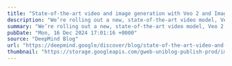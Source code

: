 ```yaml
---
title: "State-of-the-art video and image generation with Veo 2 and Imagen 3"
description: "We’re rolling out a new, state-of-the-art video model, Veo 2, and updates to Imagen 3. Plus, check out our new experiment, Whisk."
summary: "We’re rolling out a new, state-of-the-art video model, Veo 2, and updates to Imagen 3. Plus, check out our new experiment, Whisk."
pubDate: "Mon, 16 Dec 2024 17:01:16 +0000"
source: "DeepMind Blog"
url: "https://deepmind.google/discover/blog/state-of-the-art-video-and-image-generation-with-veo-2-and-imagen-3/"
thumbnail: "https://storage.googleapis.com/gweb-uniblog-publish-prod/images/12-16-24_GenMedia_16x9.width-1300.png"
---
```


